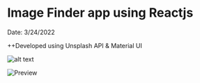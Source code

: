 # Image Finder app using Reactjs
Date: 3/24/2022

++Developed using Unsplash API & Material UI 

![alt text](https://github.com/Code-kumar/Image-search-app/blob/2c1eac95576e99de91d448ce0b908ae6d78efa74/Preview.png)

![Preview](https://img-searching.netlify.app/)

